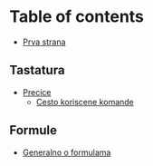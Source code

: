 # Table of contents

* [Prva strana](README.md)

## Tastatura <a id="precice-1"></a>

* [Precice](precice-1/tastatura/README.md)
  * [Cesto koriscene komande](precice-1/tastatura/cesto-koriscene-komande.md)

## Formule <a id="formule-1"></a>

* [Generalno o formulama](formule-1/generalno-o-formulama.md)

